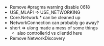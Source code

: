 * Remove #pragma warning disable 0618
* USE_MLAPI => USE_NETWORKING
* Core.Network.* can be cleaned up
* NetworkConnection can probably go away?
* short => ulong made a mess of some things
  * also controllerId vs clientId here
* Remove NetworkDiscovery

